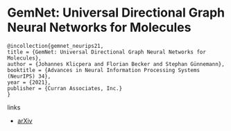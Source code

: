 # GemNet: Universal Directional Graph Neural Networks for Molecules

```
@incollection{gemnet_neurips21,
title = {GemNet: Universal Directional Graph Neural Networks for Molecules},
author = {Johannes Klicpera and Florian Becker and Stephan Günnemann},
booktitle = {Advances in Neural Information Processing Systems (NeurIPS) 34},
year = {2021},
publisher = {Curran Associates, Inc.}
}
```

links
- [arXiv](https://arxiv.org/abs/2106.08903)
